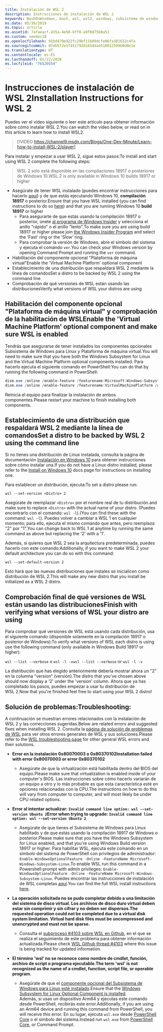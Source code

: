 ```yaml
---
title: Instalación de WSL 2
description: Instrucciones de instalación de WSL 2
keywords: BashOnWindows, bash, wsl, wsl2, windows, subsistema de windows para linux, subsistemawindows, ubuntu, debian, suse, windows 10, instalación
ms.date: 05/30/2019
ms.topic: article
ms.assetid: 7afaeacf-435a-4e58-bff0-a9f0d75b8a51
ms.custom: seodec18
ms.openlocfilehash: 91bd479e922fc29bf11b89dcfe06fa381632c4fa
ms.sourcegitcommit: 07eb5f2e1f4517928165dda4510012599b0d0e1e
ms.translationtype: HT
ms.contentlocale: es-ES
ms.lasthandoff: 01/22/2020
ms.locfileid: "76520554"
---
```

# <a name="installation-instructions-for-wsl-2"></a><span data-ttu-id="e0855-104">Instrucciones de instalación de WSL 2</span><span class="sxs-lookup"><span data-stu-id="e0855-104">Installation Instructions for WSL 2</span></span>

<span data-ttu-id="e0855-105">Puedes ver el vídeo siguiente o leer este artículo para obtener información sobre cómo instalar WSL 2.</span><span class="sxs-lookup"><span data-stu-id="e0855-105">You can watch the video below, or read on in this article to learn how to install WSL2.</span></span> 

> [!VIDEO https://channel9.msdn.com/Blogs/One-Dev-Minute/Learn-how-to-install-WSL-2/player]

<span data-ttu-id="e0855-106">Para instalar y empezar a usar WSL 2, sigue estos pasos:</span><span class="sxs-lookup"><span data-stu-id="e0855-106">To install and start using WSL 2 complete the following steps:</span></span>

> <span data-ttu-id="e0855-107">WSL 2 solo está disponible en las compilaciones 18917 o posteriores de Windows 10.</span><span class="sxs-lookup"><span data-stu-id="e0855-107">WSL 2 is only available in Windows 10 builds 18917 or higher</span></span>

- <span data-ttu-id="e0855-108">Asegúrate de tener WSL instalado (puedes encontrar instrucciones para hacerlo [aquí](./install-win10.md)) y de que estás ejecutando Windows 10, **compilación 18917** o posterior.</span><span class="sxs-lookup"><span data-stu-id="e0855-108">Ensure that you have WSL installed (you can find instructions to do so [here](./install-win10.md)) and that you are running Windows 10 **build 18917** or higher</span></span>
   - <span data-ttu-id="e0855-109">Para asegurarte de que estás usando la compilación 18917 o posterior, únete [al programa de Windows Insider](https://insider.windows.com/en-us/) y selecciona el anillo "rápido" o el anillo "lento".</span><span class="sxs-lookup"><span data-stu-id="e0855-109">To make sure you are using build 18917 or higher please join [the Windows Insider Program](https://insider.windows.com/en-us/) and select the 'Fast' ring or the 'Slow' ring.</span></span> 
   - <span data-ttu-id="e0855-110">Para comprobar la versión de Windows, abre el símbolo del sistema y ejecuta el comando `ver`.</span><span class="sxs-lookup"><span data-stu-id="e0855-110">You can check your Windows version by opening Command Prompt and running the `ver` command.</span></span>
- <span data-ttu-id="e0855-111">Habilitación del componente opcional "Plataforma de máquina virtual"</span><span class="sxs-lookup"><span data-stu-id="e0855-111">Enable the 'Virtual Machine Platform' optional component</span></span>
- <span data-ttu-id="e0855-112">Establecimiento de una distribución que respaldará WSL 2 mediante la línea de comandos</span><span class="sxs-lookup"><span data-stu-id="e0855-112">Set a distro to be backed by WSL 2 using the command line</span></span>
- <span data-ttu-id="e0855-113">Comprobación de qué versiones de WSL están usando las distribuciones</span><span class="sxs-lookup"><span data-stu-id="e0855-113">Verify what versions of WSL your distros are using</span></span>

## <a name="enable-the-virtual-machine-platform-optional-component-and-make-sure-wsl-is-enabled"></a><span data-ttu-id="e0855-114">Habilitación del componente opcional "Plataforma de máquina virtual" y comprobación de la habilitación de WSL</span><span class="sxs-lookup"><span data-stu-id="e0855-114">Enable the 'Virtual Machine Platform' optional component and make sure WSL is enabled</span></span>

<span data-ttu-id="e0855-115">Tendrás que asegurarse de tener instalados los componentes opcionales Subsistema de Windows para Linux y Plataforma de máquina virtual.</span><span class="sxs-lookup"><span data-stu-id="e0855-115">You will need to make sure that you have both the Windows Subsystem for Linux and the Virtual Machine Platform optional components installed.</span></span> <span data-ttu-id="e0855-116">Para hacerlo ejecuta el siguiente comando en PowerShell:</span><span class="sxs-lookup"><span data-stu-id="e0855-116">You can do that by running the following command in PowerShell:</span></span> 

```powershell
dism.exe /online /enable-feature /featurename:Microsoft-Windows-Subsystem-Linux /all /norestart
dism.exe /online /enable-feature /featurename:VirtualMachinePlatform /all /norestart
```

<span data-ttu-id="e0855-117">Reinicia el equipo para finalizar la instalación de ambos componentes.</span><span class="sxs-lookup"><span data-stu-id="e0855-117">Please restart your machine to finish installing both components.</span></span>


## <a name="set-a-distro-to-be-backed-by-wsl-2-using-the-command-line"></a><span data-ttu-id="e0855-118">Establecimiento de una distribución que respaldará WSL 2 mediante la línea de comandos</span><span class="sxs-lookup"><span data-stu-id="e0855-118">Set a distro to be backed by WSL 2 using the command line</span></span>

<span data-ttu-id="e0855-119">Si no tienes una distribución de Linux instalada, consulta la página de documentación [Instalación en Windows 10](./install-win10.md#install-your-linux-distribution-of-choice) para obtener instrucciones sobre cómo instalar una.</span><span class="sxs-lookup"><span data-stu-id="e0855-119">If you do not have a Linux distro installed, please refer to the [Install on Windows 10](./install-win10.md#install-your-linux-distribution-of-choice) docs page for instructions on installing one.</span></span> 

<span data-ttu-id="e0855-120">Para establecer un distribución, ejecuta:</span><span class="sxs-lookup"><span data-stu-id="e0855-120">To set a distro please run:</span></span> 

```
wsl --set-version <Distro> 2
```

<span data-ttu-id="e0855-121">Asegúrate de reemplazar `<Distro>` por el nombre real de tu distribución.</span><span class="sxs-lookup"><span data-stu-id="e0855-121">and make sure to replace `<Distro>` with the actual name of your distro.</span></span> <span data-ttu-id="e0855-122">(Puedes encontrarlo con el comando: `wsl -l`).</span><span class="sxs-lookup"><span data-stu-id="e0855-122">(You can find these with the command: `wsl -l`).</span></span> <span data-ttu-id="e0855-123">Puedes volver a cambiar a WSL 1 en cualquier momento; para ello, ejecuta el mismo comando que antes, pero reemplaza "2" por "1".</span><span class="sxs-lookup"><span data-stu-id="e0855-123">You can change back to WSL 1 at anytime by running the same command as above but replacing the '2' with a '1'.</span></span>

<span data-ttu-id="e0855-124">Además, si quieres que WSL 2 sea la arquitectura predeterminada, puedes hacerlo con este comando:</span><span class="sxs-lookup"><span data-stu-id="e0855-124">Additionally, if you want to make WSL 2 your default architecture you can do so with this command:</span></span>

```
wsl --set-default-version 2
```

<span data-ttu-id="e0855-125">Esto hará que las nuevas distribuciones que instales se inicialicen como distribución de WSL 2.</span><span class="sxs-lookup"><span data-stu-id="e0855-125">This will make any new distro that you install be initialized as a WSL 2 distro.</span></span>

## <a name="finish-with-verifying-what-versions-of-wsl-your-distro-are-using"></a><span data-ttu-id="e0855-126">Comprobación final de qué versiones de WSL están usando las distribuciones</span><span class="sxs-lookup"><span data-stu-id="e0855-126">Finish with verifying what versions of WSL your distro are using</span></span>

<span data-ttu-id="e0855-127">Para comprobar qué versiones de WSL está usando cada distribución, usa el siguiente comando (disponible solamente en la compilación 18917 o posterior de Windows):</span><span class="sxs-lookup"><span data-stu-id="e0855-127">To verify what versions of WSL each distro is using use the following command (only available in Windows Build 18917 or higher):</span></span>

<span data-ttu-id="e0855-128">`wsl --list --verbose` o `wsl -l -v`</span><span class="sxs-lookup"><span data-stu-id="e0855-128">`wsl --list --verbose` or `wsl -l -v`</span></span>

<span data-ttu-id="e0855-129">La distribución que has elegido anteriormente debería mostrar ahora un "2" en la columna "version" (versión).</span><span class="sxs-lookup"><span data-stu-id="e0855-129">The distro that you've chosen above should now display a '2' under the 'version' column.</span></span> <span data-ttu-id="e0855-130">Ahora que ya has completado los pasos, puedes empezar a usar tu distribución de WSL 2.</span><span class="sxs-lookup"><span data-stu-id="e0855-130">Now that you're finished feel free to start using your WSL 2 distro!</span></span> 

## <a name="troubleshooting"></a><span data-ttu-id="e0855-131">Solución de problemas:</span><span class="sxs-lookup"><span data-stu-id="e0855-131">Troubleshooting:</span></span> 

<span data-ttu-id="e0855-132">A continuación se muestran errores relacionados con la instalación de WSL 2 y las correcciones sugeridas.</span><span class="sxs-lookup"><span data-stu-id="e0855-132">Below are related errors and suggested fixes when installing WSL 2.</span></span> <span data-ttu-id="e0855-133">Consulta la [página de solución de problemas de WSL](troubleshooting.md) para ver otros errores generales de WSL y sus soluciones.</span><span class="sxs-lookup"><span data-stu-id="e0855-133">Please refer to the [WSL troubleshooting page](troubleshooting.md) for other general WSL errors and their solutions.</span></span>

* <span data-ttu-id="e0855-134">**Error en la instalación 0x80070003 o 0x80370102**</span><span class="sxs-lookup"><span data-stu-id="e0855-134">**Installation failed with error 0x80070003 or error 0x80370102**</span></span>
    * <span data-ttu-id="e0855-135">Asegúrate de que la virtualización está habilitada dentro del BIOS del equipo.</span><span class="sxs-lookup"><span data-stu-id="e0855-135">Please make sure that virtualization is enabled inside of your computer's BIOS.</span></span> <span data-ttu-id="e0855-136">Las instrucciones sobre cómo hacerlo variarán de un equipo a otro y lo más probable es que esta característica esté en opciones relacionadas con la CPU.</span><span class="sxs-lookup"><span data-stu-id="e0855-136">The instructions on how to do this will vary from computer to computer, and will most likely be under CPU related options.</span></span>
   
* <span data-ttu-id="e0855-137">**Error al intentar actualizar: `Invalid command line option: wsl --set-version Ubuntu 2`**</span><span class="sxs-lookup"><span data-stu-id="e0855-137">**Error when trying to upgrade: `Invalid command line option: wsl --set-version Ubuntu 2`**</span></span>
    * <span data-ttu-id="e0855-138">Asegúrate de que tienes el Subsistema de Windows para Linux habilitado y de que estás usando la compilación 18917 de Windows o posterior.</span><span class="sxs-lookup"><span data-stu-id="e0855-138">Please make sure that you have the Windows Subsystem for Linux enabled, and that you're using Windows Build version 18917 or higher.</span></span> <span data-ttu-id="e0855-139">Para habilitar WSL, ejecuta este comando en un símbolo del sistema de PowerShell con privilegios de administrador: `Enable-WindowsOptionalFeature -Online -FeatureName Microsoft-Windows-Subsystem-Linux`.</span><span class="sxs-lookup"><span data-stu-id="e0855-139">To enable WSL run this command in a Powershell prompt with admin privileges: `Enable-WindowsOptionalFeature -Online -FeatureName Microsoft-Windows-Subsystem-Linux`.</span></span> <span data-ttu-id="e0855-140">Puedes encontrar las instrucciones de instalación de WSL completas [aquí](./install-win10.md).</span><span class="sxs-lookup"><span data-stu-id="e0855-140">You can find the full WSL install instructions [here](./install-win10.md).</span></span>

* <span data-ttu-id="e0855-141">**La operación solicitada no se pudo completar debido a una limitación del sistema de disco virtual. Los archivos de disco duro virtual deben estar sin comprimir y sin cifrar y no deben ser dispersos.**</span><span class="sxs-lookup"><span data-stu-id="e0855-141">**The requested operation could not be completed due to a virtual disk system limitation. Virtual hard disk files must be uncompressed and unencrypted and must not be sparse.**</span></span>
    * <span data-ttu-id="e0855-142">Consulta el [subproceso #4103 sobre WSL en Github](https://github.com/microsoft/WSL/issues/4103), en el que se realiza el seguimiento de este problema para obtener información actualizada.</span><span class="sxs-lookup"><span data-stu-id="e0855-142">Please check [WSL Github thread #4103](https://github.com/microsoft/WSL/issues/4103) where this issue is being tracked for updated information.</span></span>

* <span data-ttu-id="e0855-143">**El término 'wsl' no se reconoce como nombre de cmdlet, función, archivo de script o programa ejecutable.**</span><span class="sxs-lookup"><span data-stu-id="e0855-143">**The term 'wsl' is not recognized as the name of a cmdlet, function, script file, or operable program.**</span></span> 
    * <span data-ttu-id="e0855-144">Asegúrate de que el [componente opcional del Subsistema de Windows para Linux esté instalado](./wsl2-install.md#enable-the-virtual-machine-platform-optional-component-and-make-sure-wsl-is-enabled).</span><span class="sxs-lookup"><span data-stu-id="e0855-144">Ensure that the [Windows Subsystem for Linux Optional Component is installed](./wsl2-install.md#enable-the-virtual-machine-platform-optional-component-and-make-sure-wsl-is-enabled).</span></span><br> <span data-ttu-id="e0855-145">Además, si usas un dispositivo Arm64 y ejecutas este comando desde PowerShell, recibirás este error.</span><span class="sxs-lookup"><span data-stu-id="e0855-145">Additionally, if you are using an Arm64 device and running this command from PowerShell, you will receive this error.</span></span> <span data-ttu-id="e0855-146">En su lugar, ejecuta `wsl.exe` desde [PowerShell Core](https://docs.microsoft.com/en-us/powershell/scripting/install/installing-powershell-core-on-windows?view=powershell-6) o el símbolo del sistema.</span><span class="sxs-lookup"><span data-stu-id="e0855-146">Instead run `wsl.exe` from [PowerShell Core](https://docs.microsoft.com/en-us/powershell/scripting/install/installing-powershell-core-on-windows?view=powershell-6), or Command Prompt.</span></span> 

